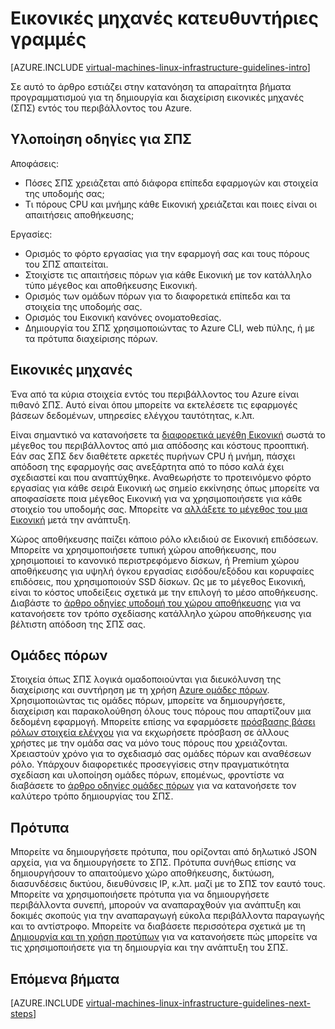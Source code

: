<properties
    pageTitle="Γενικές οδηγίες εικονικές μηχανές Linux | Microsoft Azure"
    description="Μάθετε περισσότερα σχετικά με το πλήκτρο σχεδίαση και υλοποίηση οδηγίες για την ανάπτυξη Linux εικονικές μηχανές σε Azure"
    documentationCenter=""
    services="virtual-machines-linux"
    authors="iainfoulds"
    manager="timlt"
    editor=""
    tags="azure-resource-manager"/>

<tags
    ms.service="virtual-machines-linux"
    ms.workload="infrastructure-services"
    ms.tgt_pltfrm="vm-linux"
    ms.devlang="na"
    ms.topic="article"
    ms.date="09/08/2016"
    ms.author="iainfou"/>

# <a name="virtual-machines-guidelines"></a>Εικονικές μηχανές κατευθυντήριες γραμμές

[AZURE.INCLUDE [virtual-machines-linux-infrastructure-guidelines-intro](../../includes/virtual-machines-linux-infrastructure-guidelines-intro.md)] 

Σε αυτό το άρθρο εστιάζει στην κατανόηση τα απαραίτητα βήματα προγραμματισμού για τη δημιουργία και διαχείριση εικονικές μηχανές (ΣΠΣ) εντός του περιβάλλοντος του Azure.

## <a name="implementation-guidelines-for-vms"></a>Υλοποίηση οδηγίες για ΣΠΣ
Αποφάσεις:

- Πόσες ΣΠΣ χρειάζεται από διάφορα επίπεδα εφαρμογών και στοιχεία της υποδομής σας;
- Τι πόρους CPU και μνήμης κάθε Εικονική χρειάζεται και ποιες είναι οι απαιτήσεις αποθήκευσης;

Εργασίες:

- Ορισμός το φόρτο εργασίας για την εφαρμογή σας και τους πόρους του ΣΠΣ απαιτείται.
- Στοιχίστε τις απαιτήσεις πόρων για κάθε Εικονική με τον κατάλληλο τύπο μέγεθος και αποθήκευσης Εικονική.
- Ορισμός των ομάδων πόρων για το διαφορετικά επίπεδα και τα στοιχεία της υποδομής σας.
- Ορισμός του Εικονική κανόνες ονοματοθεσίας.
- Δημιουργία του ΣΠΣ χρησιμοποιώντας το Azure CLI, web πύλης, ή με τα πρότυπα διαχείρισης πόρων.

## <a name="virtual-machines"></a>Εικονικές μηχανές

Ένα από τα κύρια στοιχεία εντός του περιβάλλοντος του Azure είναι πιθανό ΣΠΣ. Αυτό είναι όπου μπορείτε να εκτελέσετε τις εφαρμογές βάσεων δεδομένων, υπηρεσίες ελέγχου ταυτότητας, κ.λπ.

Είναι σημαντικό να κατανοήσετε τα [διαφορετικά μεγέθη Εικονική](virtual-machines-linux-sizes.md) σωστά το μέγεθος του περιβάλλοντος από μια απόδοσης και κόστους προοπτική. Εάν σας ΣΠΣ δεν διαθέτετε αρκετές πυρήνων CPU ή μνήμη, πάσχει απόδοση της εφαρμογής σας ανεξάρτητα από το πόσο καλά έχει σχεδιαστεί και που αναπτύχθηκε. Αναθεωρήστε το προτεινόμενο φόρτο εργασίας για κάθε σειρά Εικονική ως σημείο εκκίνησης όπως μπορείτε να αποφασίσετε ποια μέγεθος Εικονική για να χρησιμοποιήσετε για κάθε στοιχείο του υποδομής σας. Μπορείτε να [αλλάξετε το μέγεθος του μια Εικονική](virtual-machines-linux-change-vm-size.md) μετά την ανάπτυξη.

Χώρος αποθήκευσης παίζει κάποιο ρόλο κλειδιού σε Εικονική επιδόσεων. Μπορείτε να χρησιμοποιήσετε τυπική χώρου αποθήκευσης, που χρησιμοποιεί το κανονικό περιστρεφόμενο δίσκων, ή Premium χώρου αποθήκευσης για υψηλή όγκου εργασίας εισόδου/εξόδου και κορυφαίες επιδόσεις, που χρησιμοποιούν SSD δίσκων. Ως με το μέγεθος Εικονική, είναι το κόστος υποδείξεις σχετικά με την επιλογή το μέσο αποθήκευσης. Διαβάστε το [άρθρο οδηγίες υποδομή του χώρου αποθήκευσης](virtual-machines-linux-infrastructure-storage-solutions-guidelines.md) για να κατανοήσετε τον τρόπο σχεδίασης κατάλληλο χώρου αποθήκευσης για βέλτιστη απόδοση της ΣΠΣ σας.


## <a name="resource-groups"></a>Ομάδες πόρων
Στοιχεία όπως ΣΠΣ λογικά ομαδοποιούνται για διευκόλυνση της διαχείρισης και συντήρηση με τη χρήση [Azure ομάδες πόρων](../azure-resource-manager/resource-group-overview.md). Χρησιμοποιώντας τις ομάδες πόρων, μπορείτε να δημιουργήσετε, διαχείριση και παρακολούθηση όλους τους πόρους που απαρτίζουν μια δεδομένη εφαρμογή. Μπορείτε επίσης να εφαρμόσετε [πρόσβασης βάσει ρόλων στοιχεία ελέγχου](../active-directory/role-based-access-control-what-is.md) για να εκχωρήσετε πρόσβαση σε άλλους χρήστες με την ομάδα σας να μόνο τους πόρους που χρειάζονται. Χρειαστούν χρόνο για το σχεδιασμό σας ομάδες πόρων και αναθέσεων ρόλο. Υπάρχουν διαφορετικές προσεγγίσεις στην πραγματικότητα σχεδίαση και υλοποίηση ομάδες πόρων, επομένως, φροντίστε να διαβάσετε το [άρθρο οδηγίες ομάδες πόρων](virtual-machines-linux-infrastructure-resource-groups-guidelines.md) για να κατανοήσετε τον καλύτερο τρόπο δημιουργίας του ΣΠΣ.


## <a name="templates"></a>Πρότυπα 
Μπορείτε να δημιουργήσετε πρότυπα, που ορίζονται από δηλωτικό JSON αρχεία, για να δημιουργήσετε το ΣΠΣ. Πρότυπα συνήθως επίσης να δημιουργήσουν το απαιτούμενο χώρο αποθήκευσης, δικτύωση, διασυνδέσεις δικτύου, διευθύνσεις IP, κ.λπ. μαζί με το ΣΠΣ τον εαυτό τους. Μπορείτε να χρησιμοποιήσετε πρότυπα για να δημιουργήσετε περιβάλλοντα συνεπή, μπορούν να αναπαραχθούν για ανάπτυξη και δοκιμές σκοπούς για την αναπαραγωγή εύκολα περιβάλλοντα παραγωγής και το αντίστροφο. Μπορείτε να διαβάσετε περισσότερα σχετικά με τη [Δημιουργία και τη χρήση προτύπων](../azure-resource-manager/resource-group-overview.md#template-deployment) για να κατανοήσετε πώς μπορείτε να τις χρησιμοποιήσετε για τη δημιουργία και την ανάπτυξη του ΣΠΣ.


## <a name="next-steps"></a>Επόμενα βήματα
[AZURE.INCLUDE [virtual-machines-linux-infrastructure-guidelines-next-steps](../../includes/virtual-machines-linux-infrastructure-guidelines-next-steps.md)] 